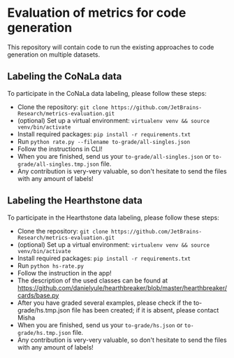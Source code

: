 # Evaluation of metrics for code generation
This repository will contain code to run the existing approaches to code generation on multiple datasets.

## Labeling the CoNaLa data
To participate in the CoNaLa data labeling, please follow these steps:
* Clone the repository: `git clone https://github.com/JetBrains-Research/metrics-evaluation.git`
* (optional) Set up a virtual environment: `virtualenv venv && source venv/bin/activate` 
* Install required packages: `pip install -r requirements.txt`
* Run `python rate.py --filename to-grade/all-singles.json`
* Follow the instructions in CLI!
* When you are finished, send us your `to-grade/all-singles.json` or `to-grade/all-singles.tmp.json` file.
* Any contribution is very-very valuable, so don't hesitate to send the files with any amount of labels!

## Labeling the Hearthstone data
To participate in the Hearthstone data labeling, please follow these steps:
* Clone the repository: `git clone https://github.com/JetBrains-Research/metrics-evaluation.git`
* (optional) Set up a virtual environment: `virtualenv venv && source venv/bin/activate`
* Install required packages: `pip install -r requirements.txt`
* Run `python hs-rate.py`
* Follow the instruction in the app!
* The description of the used classes can be found at https://github.com/danielyule/hearthbreaker/blob/master/hearthbreaker/cards/base.py
* After you have graded several examples, please check if the to-grade/hs.tmp.json file has been created; if it is absent, please contact Misha
* When you are finished, send us your `to-grade/hs.json` or `to-grade/hs.tmp.json` file.
* Any contribution is very-very valuable, so don't hesitate to send the files with any amount of labels!

